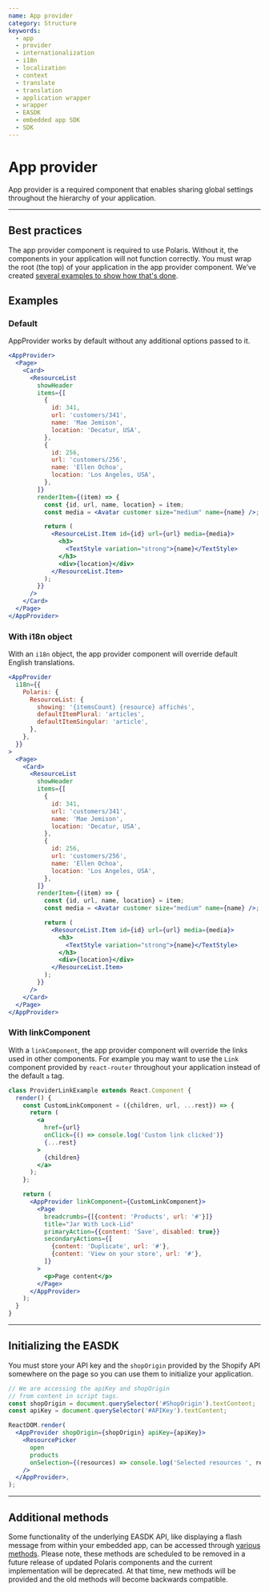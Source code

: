 ```yaml
---
name: App provider
category: Structure
keywords:
  - app
  - provider
  - internationalization
  - i18n
  - localization
  - context
  - translate
  - translation
  - application wrapper
  - wrapper
  - EASDK
  - embedded app SDK
  - SDK
---
```


# App provider

App provider is a required component that enables sharing global settings throughout the hierarchy of your application.

---

## Best practices

The app provider component is required to use Polaris. Without it, the components in your application will not function correctly. You must wrap the root (the top) of your application in the app provider component. We’ve created [several examples to show how that's done](https://github.com/Shopify/polaris/blob/v2/examples/README.md).

## Examples

### Default

AppProvider works by default without any additional options passed to it.

```jsx
<AppProvider>
  <Page>
    <Card>
      <ResourceList
        showHeader
        items={[
          {
            id: 341,
            url: 'customers/341',
            name: 'Mae Jemison',
            location: 'Decatur, USA',
          },
          {
            id: 256,
            url: 'customers/256',
            name: 'Ellen Ochoa',
            location: 'Los Angeles, USA',
          },
        ]}
        renderItem={(item) => {
          const {id, url, name, location} = item;
          const media = <Avatar customer size="medium" name={name} />;

          return (
            <ResourceList.Item id={id} url={url} media={media}>
              <h3>
                <TextStyle variation="strong">{name}</TextStyle>
              </h3>
              <div>{location}</div>
            </ResourceList.Item>
          );
        }}
      />
    </Card>
  </Page>
</AppProvider>
```

### With i18n object

With an `i18n` object, the app provider component will override default English translations.

```jsx
<AppProvider
  i18n={{
    Polaris: {
      ResourceList: {
        showing: '{itemsCount} {resource} affichés',
        defaultItemPlural: 'articles',
        defaultItemSingular: 'article',
      },
    },
  }}
>
  <Page>
    <Card>
      <ResourceList
        showHeader
        items={[
          {
            id: 341,
            url: 'customers/341',
            name: 'Mae Jemison',
            location: 'Decatur, USA',
          },
          {
            id: 256,
            url: 'customers/256',
            name: 'Ellen Ochoa',
            location: 'Los Angeles, USA',
          },
        ]}
        renderItem={(item) => {
          const {id, url, name, location} = item;
          const media = <Avatar customer size="medium" name={name} />;

          return (
            <ResourceList.Item id={id} url={url} media={media}>
              <h3>
                <TextStyle variation="strong">{name}</TextStyle>
              </h3>
              <div>{location}</div>
            </ResourceList.Item>
          );
        }}
      />
    </Card>
  </Page>
</AppProvider>
```

### With linkComponent

With a `linkComponent`, the app provider component will override the links used in other components. For example you may want to use the `Link` component provided by `react-router` throughout your application instead of the default `a` tag.

```jsx
class ProviderLinkExample extends React.Component {
  render() {
    const CustomLinkComponent = ({children, url, ...rest}) => {
      return (
        <a
          href={url}
          onClick={() => console.log('Custom link clicked')}
          {...rest}
        >
          {children}
        </a>
      );
    };

    return (
      <AppProvider linkComponent={CustomLinkComponent}>
        <Page
          breadcrumbs={[{content: 'Products', url: '#'}]}
          title="Jar With Lock-Lid"
          primaryAction={{content: 'Save', disabled: true}}
          secondaryActions={[
            {content: 'Duplicate', url: '#'},
            {content: 'View on your store', url: '#'},
          ]}
        >
          <p>Page content</p>
        </Page>
      </AppProvider>
    );
  }
}
```

---

## Initializing the EASDK

You must store your API key and the `shopOrigin` provided by the Shopify API somewhere on the page so you can use them to initialize your application.

```jsx
// We are accessing the apiKey and shopOrigin
// from content in script tags.
const shopOrigin = document.querySelector('#ShopOrigin').textContent;
const apiKey = document.querySelector('#APIKey').textContent;

ReactDOM.render(
  <AppProvider shopOrigin={shopOrigin} apiKey={apiKey}>
    <ResourcePicker
      open
      products
      onSelection={(resources) => console.log('Selected resources ', resources)}
    />
  </AppProvider>,
);
```

---

## Additional methods

Some functionality of the underlying EASDK API, like displaying a flash message from within your embedded app, can be accessed through [various methods](https://github.com/Shopify/polaris/blob/master/documentation/Embedded%20apps.md#access-to-further-easdk-apis). Please note, these methods are scheduled to be removed in a future release of updated Polaris components and the current implementation will be deprecated. At that time, new methods will be provided and the old methods will become backwards compatible.
